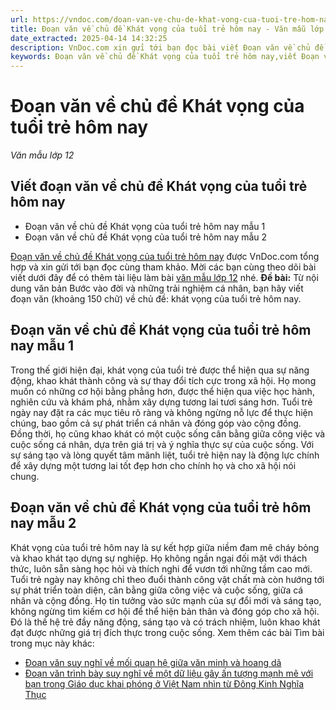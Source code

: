 ```yaml
---
url: https://vndoc.com/doan-van-ve-chu-de-khat-vong-cua-tuoi-tre-hom-nay-334870
title: Đoạn văn về chủ đề Khát vọng của tuổi trẻ hôm nay - Văn mẫu lớp 12 - VnDoc.com
date_extracted: 2025-04-14 14:32:25
description: VnDoc.com xin gửi tới bạn đọc bài viết Đoạn văn về chủ đề Khát vọng của tuổi trẻ hôm nay để bạn đọc cùng tham khảo và có thêm tài liệu học tập nhé.
keywords: Đoạn văn về chủ đề Khát vọng của tuổi trẻ hôm nay,viết Đoạn văn về chủ đề Khát vọng của tuổi trẻ hôm nay,Bước vào đời,ngữ văn 12,ngữ văn 12 kết nối tri thức,văn mẫu lớp 12,văn mẫu lớp 12 kết nối tri thức
---
```


# Đoạn văn về chủ đề Khát vọng của tuổi trẻ hôm nay
 _Văn mẫu lớp 12_
## Viết đoạn văn về chủ đề Khát vọng của tuổi trẻ hôm nay
  * Đoạn văn về chủ đề Khát vọng của tuổi trẻ hôm nay mẫu 1
  * Đoạn văn về chủ đề Khát vọng của tuổi trẻ hôm nay mẫu 2

[Đoạn văn về chủ đề Khát vọng của tuổi trẻ hôm nay](<https://vndoc.com/doan-van-ve-chu-de-khat-vong-cua-tuoi-tre-hom-nay-334870>) được VnDoc.com tổng hợp và xin gửi tới bạn đọc cùng tham khảo. Mời các bạn cùng theo dõi bài viết dưới đây để có thêm tài liệu làm bài [văn mẫu lớp 12](<https://vndoc.com/van-mau-lop12>) nhé.
**Đề bài:** Từ nội dung văn bản Bước vào đời và những trải nghiệm cá nhân, bạn hãy viết đoạn văn \(khoảng 150 chữ\) về chủ đề: khát vọng của tuổi trẻ hôm nay.
## Đoạn văn về chủ đề Khát vọng của tuổi trẻ hôm nay mẫu 1
Trong thế giới hiện đại, khát vọng của tuổi trẻ được thể hiện qua sự năng động, khao khát thành công và sự thay đổi tích cực trong xã hội. Họ mong muốn có những cơ hội bằng phẳng hơn, được thể hiện qua việc học hành, nghiên cứu và khám phá, nhằm xây dựng tương lai tươi sáng hơn. Tuổi trẻ ngày nay đặt ra các mục tiêu rõ ràng và không ngừng nỗ lực để thực hiện chúng, bao gồm cả sự phát triển cá nhân và đóng góp vào cộng đồng. Đồng thời, họ cũng khao khát có một cuộc sống cân bằng giữa công việc và cuộc sống cá nhân, dựa trên giá trị và ý nghĩa thực sự của cuộc sống. Với sự sáng tạo và lòng quyết tâm mãnh liệt, tuổi trẻ hiện nay là động lực chính để xây dựng một tương lai tốt đẹp hơn cho chính họ và cho xã hội nói chung.
## Đoạn văn về chủ đề Khát vọng của tuổi trẻ hôm nay mẫu 2
Khát vọng của tuổi trẻ hôm nay là sự kết hợp giữa niềm đam mê cháy bỏng và khao khát tạo dựng sự nghiệp. Họ không ngần ngại đối mặt với thách thức, luôn sẵn sàng học hỏi và thích nghi để vươn tới những tầm cao mới. Tuổi trẻ ngày nay không chỉ theo đuổi thành công vật chất mà còn hướng tới sự phát triển toàn diện, cân bằng giữa công việc và cuộc sống, giữa cá nhân và cộng đồng. Họ tin tưởng vào sức mạnh của sự đổi mới và sáng tạo, không ngừng tìm kiếm cơ hội để thể hiện bản thân và đóng góp cho xã hội. Đó là thế hệ trẻ đầy năng động, sáng tạo và có trách nhiệm, luôn khao khát đạt được những giá trị đích thực trong cuộc sống.
Xem thêm các bài Tìm bài trong mục này khác:
  * [Đoạn văn suy nghĩ về mối quan hệ giữa văn minh và hoang dã](</doan-van-suy-nghi-ve-moi-quan-he-giua-van-minh-va-hoang-da-334873>)
  * [Đoạn văn trình bày suy nghĩ về một dữ liệu gây ấn tượng mạnh mẽ với bạn trong Giáo dục khai phóng ở Việt Nam nhìn từ Đông Kinh Nghĩa Thục](</doan-van-trinh-bay-suy-nghi-ve-mot-du-lieu-gay-an-tuong-manh-me-voi-ban-trong-giao-duc-khai-phong-334922>)

